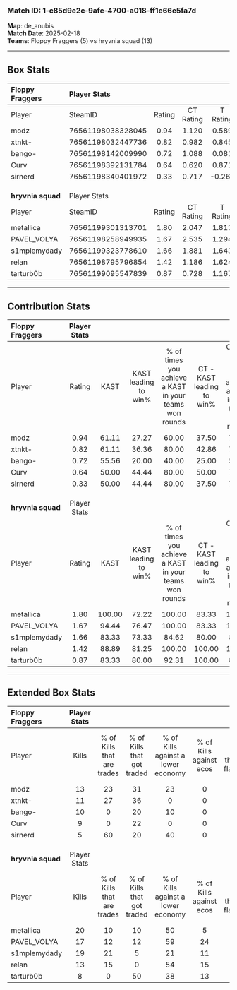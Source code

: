 ### Match ID: 1-c85d9e2c-9afe-4700-a018-ff1e66e5fa7d  
**Map**: de_anubis  
**Match Date**: 2025-02-18  
**Teams**: Floppy Fraggers (5) vs hryvnia squad (13)  

---  

## Box Stats  

| **Floppy Fraggers** | Player Stats      |        |           |          |        |       |       |         |        |      |     |
| :- | :- | :-: | :-: | :-: | :-: | :-: | :-: | :-: | :-: | :-: | :-: |
| Player              | SteamID           | Rating | CT Rating | T Rating |  KAST  |  ADR  | Kills | Assists | Deaths | K/D  | HS% |
| modz                | 76561198038328045 |  0.94  |   1.120   |  0.589   | 61.11  | 92.1  |  13   |    3    |   17   | 0.76 | 53  |
| xtnkt-              | 76561198032447736 |  0.82  |   0.982   |  0.845   | 61.11  | 71.4  |  11   |    5    |   16   | 0.69 | 36  |
| bango-              | 76561198142009990 |  0.72  |   1.088   |  0.081   | 55.56  | 54.4  |  10   |    2    |   14   | 0.71 | 50  |
| Curv                | 76561198392131784 |  0.64  |   0.620   |  0.871   | 50.00  | 68.3  |   9   |    2    |   15   | 0.60 | 44  |
| sirnerd             | 76561198340401972 |  0.33  |   0.717   |  -0.265  | 50.00  | 30.3  |   5   |    2    |   15   | 0.33 | 20  |
|                     |                   |        |           |          |        |       |       |         |        |      |     |
|                     |                   |        |           |          |        |       |       |         |        |      |     |
|                     |                   |        |           |          |        |       |       |         |        |      |     |
| **hryvnia squad**   | Player Stats      |        |           |          |        |       |       |         |        |      |     |
| Player              | SteamID           | Rating | CT Rating | T Rating |  KAST  |  ADR  | Kills | Assists | Deaths | K/D  | HS% |
| metallica           | 76561199301313701 |  1.80  |   2.047   |  1.813   | 100.00 | 97.8  |  20   |    6    |   10   | 2.00 | 50  |
| PAVEL_VOLYA         | 76561198258949935 |  1.67  |   2.535   |  1.294   | 94.44  | 95.3  |  17   |    7    |   8    | 2.13 | 58  |
| s1mplemydady        | 76561199323778610 |  1.66  |   1.881   |  1.643   | 83.33  | 112.7 |  19   |    3    |   10   | 1.90 | 57  |
| relan               | 76561198795796854 |  1.42  |   1.186   |  1.624   | 88.89  | 85.2  |  13   |    3    |   7    | 1.86 | 69  |
| tarturb0b           | 76561199095547839 |  0.87  |   0.728   |  1.167   | 83.33  | 55.1  |   8   |    5    |   13   | 0.62 | 87  |
---  

## Contribution Stats  

| **Floppy Fraggers** | Player Stats |        |                      |                                                        |                           |                                                             |                          |                                                            |
| :- | :-: | :-: | :-: | :-: | :-: | :-: | :-: | :-: |
| Player              |    Rating    |  KAST  | KAST leading to win% | % of times you achieve a KAST in your teams won rounds | CT - KAST leading to win% | CT - % of times you achieve a KAST in your teams won rounds | T - KAST leading to win% | T - % of times you achieve a KAST in your teams won rounds |
| modz                |     0.94     | 61.11  |        27.27         |                         60.00                          |           37.50           |                            75.00                            |           0.00           |                            0.00                            |
| xtnkt-              |     0.82     | 61.11  |        36.36         |                         80.00                          |           42.86           |                            75.00                            |          25.00           |                           100.00                           |
| bango-              |     0.72     | 55.56  |        20.00         |                         40.00                          |           25.00           |                            50.00                            |           0.00           |                            0.00                            |
| Curv                |     0.64     | 50.00  |        44.44         |                         80.00                          |           50.00           |                            75.00                            |          33.33           |                           100.00                           |
| sirnerd             |     0.33     | 50.00  |        44.44         |                         80.00                          |           37.50           |                            75.00                            |          100.00          |                           100.00                           |
|                     |              |        |                      |                                                        |                           |                                                             |                          |                                                            |
|                     |              |        |                      |                                                        |                           |                                                             |                          |                                                            |
|                     |              |        |                      |                                                        |                           |                                                             |                          |                                                            |
| **hryvnia squad**   | Player Stats |        |                      |                                                        |                           |                                                             |                          |                                                            |
| Player              |    Rating    |  KAST  | KAST leading to win% | % of times you achieve a KAST in your teams won rounds | CT - KAST leading to win% | CT - % of times you achieve a KAST in your teams won rounds | T - KAST leading to win% | T - % of times you achieve a KAST in your teams won rounds |
| metallica           |     1.80     | 100.00 |        72.22         |                         100.00                         |           83.33           |                           100.00                            |          66.67           |                           100.00                           |
| PAVEL_VOLYA         |     1.67     | 94.44  |        76.47         |                         100.00                         |           83.33           |                           100.00                            |          72.73           |                           100.00                           |
| s1mplemydady        |     1.66     | 83.33  |        73.33         |                         84.62                          |           80.00           |                            80.00                            |          70.00           |                           87.50                            |
| relan               |     1.42     | 88.89  |        81.25         |                         100.00                         |          100.00           |                           100.00                            |          72.73           |                           100.00                           |
| tarturb0b           |     0.87     | 83.33  |        80.00         |                         92.31                          |          100.00           |                            80.00                            |          72.73           |                           100.00                           |
---  

## Extended Box Stats  

| **Floppy Fraggers** | Player Stats |                            |                            |                                    |                         |                              |                                 |        |                             |                                     |                          |                               |                            |
| :- | :-: | :-: | :-: | :-: | :-: | :-: | :-: | :-: | :-: | :-: | :-: | :-: | :-: |
| Player              |    Kills     | % of Kills that are trades | % of Kills that got traded | % of Kills against a lower economy | % of Kills against ecos | % of Kills that are flawless | % of Kills that are close duels | Deaths | % of Deaths that get traded | % of Deaths against a lower economy | % of Deaths against ecos | % of Deaths that are flawless | % of Deaths that are close |
| modz                |      13      |             23             |             31             |                 23                 |            0            |              38              |                8                |   17   |              0              |                 12                  |            0             |              41               |             18             |
| xtnkt-              |      11      |             27             |             36             |                 0                  |            0            |              64              |               18                |   16   |             25              |                 13                  |            0             |              69               |             6              |
| bango-              |      10      |             0              |             20             |                 10                 |            0            |              60              |                0                |   14   |              7              |                 14                  |            0             |              57               |             21             |
| Curv                |      9       |             0              |             22             |                 0                  |            0            |              67              |                0                |   15   |             13              |                 13                  |            0             |              60               |             7              |
| sirnerd             |      5       |             60             |             20             |                 40                 |            0            |              80              |                0                |   15   |             13              |                 13                  |            0             |              67               |             0              |
|                     |              |                            |                            |                                    |                         |                              |                                 |        |                             |                                     |                          |                               |                            |
|                     |              |                            |                            |                                    |                         |                              |                                 |        |                             |                                     |                          |                               |                            |
|                     |              |                            |                            |                                    |                         |                              |                                 |        |                             |                                     |                          |                               |                            |
| **hryvnia squad**   | Player Stats |                            |                            |                                    |                         |                              |                                 |        |                             |                                     |                          |                               |                            |
| Player              |    Kills     | % of Kills that are trades | % of Kills that got traded | % of Kills against a lower economy | % of Kills against ecos | % of Kills that are flawless | % of Kills that are close duels | Deaths | % of Deaths that get traded | % of Deaths against a lower economy | % of Deaths against ecos | % of Deaths that are flawless | % of Deaths that are close |
| metallica           |      20      |             10             |             10             |                 50                 |            5            |              60              |                5                |   10   |             30              |                 40                  |            10            |              70               |             0              |
| PAVEL_VOLYA         |      17      |             12             |             12             |                 59                 |           24            |              47              |               18                |   8    |             13              |                 38                  |            0             |              38               |             0              |
| s1mplemydady        |      19      |             21             |             5              |                 21                 |           11            |              68              |                0                |   10   |             20              |                 30                  |            0             |              50               |             0              |
| relan               |      13      |             15             |             0              |                 54                 |           15            |              62              |               15                |   7    |             29              |                 29                  |            0             |              57               |             14             |
| tarturb0b           |      8       |             0              |             50             |                 38                 |           13            |              50              |               25                |   13   |             38              |                 46                  |            15            |              69               |             15             |
